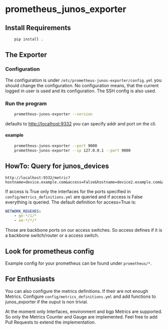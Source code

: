# prometheus_junos_exporter

## Install Requirements

```bash
    pip install .
```

## The Exporter

### Configuration

The configuration is under `/etc/prometheus-junos-exporter/config.yml` you should change the configuration.
No configuration means, that the current logged in user is used and its configuration.
The SSH config is also used.
### Run the program

```bash
    prometheus-junos-exporter --version
```

defaults to [http://localhost:9332](http://localhost:9332)
you can specify addr and port on the cli.

#### example

```bash
    prometheus-junos-exporter --port 9000
    prometheus-junos-exporter --ip 127.0.0.1 --port 9000
```

## HowTo: Query for junos_devices

    http://localhost:9332/metric?hostname=device.example.com&access=False&hostname=device2.example.com&access=True

If access is True only the interfaces for the ports specified in
`config/metrics_definitions.yml` are queried and if access is False everything is queried.
The default definition for access=True is:

```yml
NETWORK_REGEXES:
    - ge-*/1/*
    - xe-*/*/*
```

Those are backbone ports on our access switches. So access defines if it is a backbone switch/router or a access switch.

## Look for prometheus config

Example config for your prometheus can be found under `prometheus/*`.

## For Enthusiasts

You can also configure the metrics definitions.
If their are not enough Metrics.
Configure `config/metrics_definitions.yml` and add functions to junos_exporter if the ouput is non trivial.

At the moment only Interfaces, environment and bgp Metrics are supported.
So only the Metrics Counter and Gauge are implemented.
Feel free to add Pull Requests to extend the implementation.